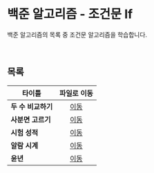 # 백준 알고리즘 - 조건문 If
백준 알고리즘의 목록 중 조건문 알고리즘을 학습합니다.   

<br/>

## 목록
|타이틀|파일로 이동|
|---|:---:|
|**두 수 비교하기**|[이동](https://github.com/Hschan2/Algorithm-Study/blob/master/BaekJoon/if%EB%AC%B8/%EB%91%90%20%EC%88%98%20%EB%B9%84%EA%B5%90%ED%95%98%EA%B8%B0.c)|
|**사분면 고르기**|[이동](https://github.com/Hschan2/Algorithm-Study/blob/master/BaekJoon/if%EB%AC%B8/%EC%82%AC%EB%B6%84%EB%A9%B4%20%EA%B3%A0%EB%A5%B4%EA%B8%B0.c)|
|**시험 성적**|[이동](https://github.com/Hschan2/Algorithm-Study/blob/master/BaekJoon/if%EB%AC%B8/%EC%8B%9C%ED%97%98%20%EC%84%B1%EC%A0%81.c)|
|**알람 시계**|[이동](https://github.com/Hschan2/Algorithm-Study/blob/master/BaekJoon/if%EB%AC%B8/%EC%95%8C%EB%9E%8C%20%EC%8B%9C%EA%B3%84.c)|
|**윤년**|[이동](https://github.com/Hschan2/Algorithm-Study/blob/master/BaekJoon/if%EB%AC%B8/%EC%9C%A4%EB%85%84.c)|
